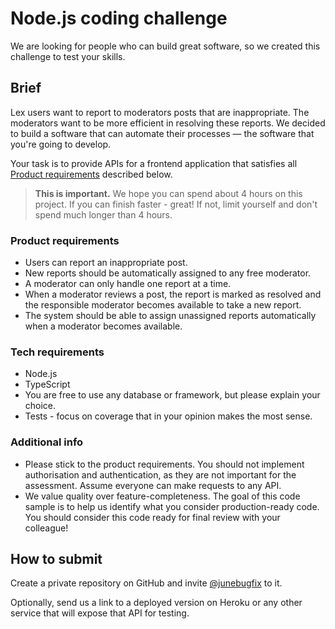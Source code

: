 # Node.js coding challenge

We are looking for people who can build great software, so we created this challenge to test your skills.

## Brief
Lex users want to report to moderators posts that are inappropriate. The moderators want to be more efficient in resolving these reports. We decided to build a software that can automate their processes — the software that you're going to develop. 

Your task is to provide APIs for a frontend application that satisfies all [Product requirements](#product-requirements) described below.

> **This is important.** We hope you can spend about 4 hours on this project. If you can finish faster - great! If not, limit yourself and don't spend much longer than 4 hours.

### Product requirements
- Users can report an inappropriate post.
- New reports should be automatically assigned to any free moderator.  
- A moderator can only handle one report at a time. 
- When a moderator reviews a post, the report is marked as resolved and the responsible moderator becomes available to take a new report. 
- The system should be able to assign unassigned reports automatically when a moderator becomes available.

### Tech requirements
- Node.js
- TypeScript
- You are free to use any database or framework, but please explain your choice.
- Tests - focus on coverage that in your opinion makes the most sense.

### Additional info
- Please stick to the product requirements. You should not implement authorisation and authentication, as they are not important for the assessment. Assume everyone can make requests to any API. 
- We value quality over feature-completeness. The goal of this code sample is to help us identify what you consider production-ready code. You should consider this code ready for final review with your colleague!

## How to submit
Create a private repository on GitHub and invite [@junebugfix](https://github.com/junebugfix) to it.

Optionally, send us a link to a deployed version on Heroku or any other service that will expose that API for testing.
